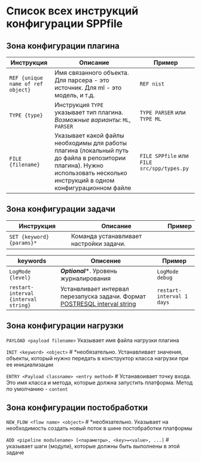 # Список всех инструкций конфигурации SPPfile


## Зона конфигурации плагина

| Инструкция                        | Описание                                                                                                                                                                    | Пример                                     |  
|-----------------------------------|-----------------------------------------------------------------------------------------------------------------------------------------------------------------------------|--------------------------------------------|  
| `REF {unique name of ref object}` | Имя связанного объекта. Для парсера - это источник. Для ml - это модель, и т.д.                                                                                             | `REF nist`                                 |  
| `TYPE {type}`                     | Инструкция `TYPE` указывает тип плагина. _Возможные варианты:_ `ML`, `PARSER`                                                                                               | `TYPE PARSER` или `TYPE ML`                |  
| `FILE {filename}`                 | Указывает какой файлы необходимы для работы плагина (локальный путь до файла в репозитории плагина). Нужно использовать несколько инструкций в одном конфигурационном файле | `FILE SPPfile` или `FILE src/spp/types.py` |  


## Зона конфигурации задачи

| Инструкция                | Описание                                | Пример |
|---------------------------|-----------------------------------------|--------|
| `SET {keyword} {params}*` | Команда устанавливает настройки задачи. |        |

| keywords                             | Описение                                                                                                                                                  | Пример                    |
|--------------------------------------|-----------------------------------------------------------------------------------------------------------------------------------------------------------|---------------------------|
| `LogMode {level}`                    | **_Optional_***. Уровень журналирования                                                                                                                   | `LogMode debug`           |
| `restart-interval {interval string}` | Устанвливает интервал перезапуска задачи. Формат [POSTRESQL interval string](https://www.postgresqltutorial.com/postgresql-tutorial/postgresql-interval/) | `restart-interval 1 days` |


## Зона конфигурации нагрузки

`PAYLOAD <payload filename>` Указывает имя файла нагрузки плагина

`INIT <keyword> <object>`   # *необязательно. Устанавливает значения, объекты, который нужно передать в конструктор класса нагрузки при ее инициализации

`ENTRY <Payload classname> <entry method>` # Устанавоивает точку входа. Это имя класса и метода, которые должна запустить платформа. Метод по умолчанию - `content`



## Зона конфигурации постобработки

`NEW_FLOW <flow name> <object>`    # *необязательно. Указывает на необходимость создать новый поток в шине постобработки платформы

`ADD <pipeline modulename> [<параметры>, <key>=<value>, ...]` # указывает шаги (модули), которые должны быть выполнены в этой задаче
